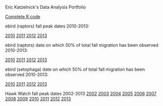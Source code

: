 Eric Katzelnick's Data Analysis Portfolio

<a href="https://github.com/ekatzelnick/ekatzelnick.github.io/blob/master/trimmed_capstone_script.R">Complete R code</a>


ebird (raptors) fall peak dates 2010-2013:

<a href="https://github.com/ekatzelnick/ekatzelnick.github.io/blob/master/ebird2010_peak_fast.gif">2010</a>
<a href="https://github.com/ekatzelnick/ekatzelnick.github.io/blob/master/ebird2011_peak_fast.gif">2011</a>
<a href="https://github.com/ekatzelnick/ekatzelnick.github.io/blob/master/ebird2012_peak_fast.gif">2012</a>
<a href="https://github.com/ekatzelnick/ekatzelnick.github.io/blob/master/ebird2013_peak._fastgif">2013</a>


ebird (raptors) date on which 50% of total fall migration has been observed 2010-2013:

<a href="https://github.com/ekatzelnick/ekatzelnick.github.io/blob/master/ebird2010_half_fast.gif">2010</a>
<a href="https://github.com/ekatzelnick/ekatzelnick.github.io/blob/master/ebird2011_half_fast.gif">2011</a>
<a href="https://github.com/ekatzelnick/ekatzelnick.github.io/blob/master/ebird2012_half_fast.gif">2012</a>
<a href="https://github.com/ekatzelnick/ekatzelnick.github.io/blob/master/ebird2013_half_fast.gif">2013</a>

ebird (setophaga) date on which 50% of total fall migration has been observed 2010-2013:

<a href="https://github.com/ekatzelnick/ekatzelnick.github.io/blob/master/setop2010_half_fast.gif">2010</a>
<a href="https://github.com/ekatzelnick/ekatzelnick.github.io/blob/master/setop2011_half_fast.gif">2011</a>
<a href="https://github.com/ekatzelnick/ekatzelnick.github.io/blob/master/setop2012_half_fast.gif">2012</a>
<a href="https://github.com/ekatzelnick/ekatzelnick.github.io/blob/master/setop2013_half_fast.gif">2013</a>

Hawk Watch fall peak dates 2002-2013
<a href="https://github.com/ekatzelnick/ekatzelnick.github.io/blob/master/hawk2_peak_fast.gif">2002</a>
<a href="https://github.com/ekatzelnick/ekatzelnick.github.io/blob/master/hawk3_peak_fast.gif">2003</a>
<a href="https://github.com/ekatzelnick/ekatzelnick.github.io/blob/master/hawk4_peak_fast.gif">2004</a>
<a href="https://github.com/ekatzelnick/ekatzelnick.github.io/blob/master/hawk5_peak_fast.gif">2005</a>
<a href="https://github.com/ekatzelnick/ekatzelnick.github.io/blob/master/hawk6_peak_fast.gif">2006</a>
<a href="https://github.com/ekatzelnick/ekatzelnick.github.io/blob/master/hawk7_peak_fast.gif">2007</a>
<a href="https://github.com/ekatzelnick/ekatzelnick.github.io/blob/master/hawk8_peak_fast.gif">2008</a>
<a href="https://github.com/ekatzelnick/ekatzelnick.github.io/blob/master/hawk9_peak_fast.gif">2009</a>
<a href="https://github.com/ekatzelnick/ekatzelnick.github.io/blob/master/hawk10_peak_fast.gif">2010</a>
<a href="https://github.com/ekatzelnick/ekatzelnick.github.io/blob/master/hawk11_peak_fast.gif">2011</a>
<a href="https://github.com/ekatzelnick/ekatzelnick.github.io/blob/master/hawk12_peak_fast.gif">2012</a>
<a href="https://github.com/ekatzelnick/ekatzelnick.github.io/blob/master/hawk13_peak_fast.gif">2013</a>

